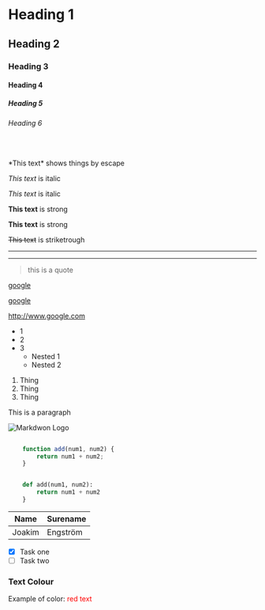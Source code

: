 <!-- Headings -->
# Heading 1
## Heading 2
### Heading 3
#### Heading 4
##### Heading 5
###### Heading 6

<br />

<!-- Italics -->

\*This text\* shows things by escape

<!-- Italics -->
*This text* is italic

_This text_ is italic

<!-- Italics -->

**This text** is strong

__This text__ is strong

<!-- Strikethrough --> 

~~This text~~ is striketrough

<!-- Horizontal Rule -->

---
___

<!-- Blockquoute -->
> this is a quote

<!-- Limks -->
[google](http://www.google.com)

<!-- Hover info -->

[google](http://www.google.com
"google")

http://www.google.com

<!-- UL -->
* 1
* 2
* 3
    * Nested 1
    * Nested 2

<!-- OL -->

1. Thing
1. Thing
1. Thing

<!-- Inline Code Block -->

<p> This is a paragraph</p>

<!-- Imgages -->
![Markdwon Logo](https://i.morioh.com/2019/11/06/362222e42d54.jpg)

<!-- Github Markdown -->

<!-- Code Block -->

```javascript

    function add(num1, num2) {
        return num1 + num2;
    }

```

```python

    def add(num1, num2):
        return num1 + num2
    }

```


<!-- tables -->

| Name     | Surename   |
| -------- | ---------- |
| Joakim   | Engström   | 

<!-- Task Lists -->

* [x] Task one
* [ ] Task two

### Text Colour
Example of color: <span style="color:red"> red text </Span>